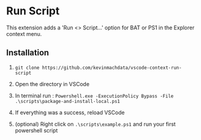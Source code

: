 # Run Script

This extension adds a 'Run <> Script...' option for BAT or PS1 in the Explorer context menu.

## Installation

1. `git clone https://github.com/kevinmachdata/vscode-context-run-script`

2. Open the directory in VSCode

3. In terminal run : `Powershell.exe -ExecutionPolicy Bypass -File .\scripts\package-and-install-local.ps1`

4. If everything was a success, reload VSCode

5. (optional) Right click on `.\scripts\example.ps1` and run your first powershell script 